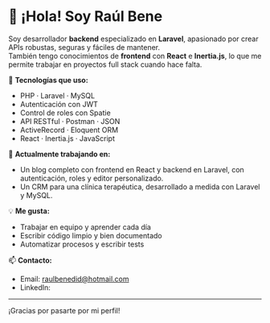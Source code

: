 # 👋 ¡Hola! Soy Raúl Bene

Soy desarrollador **backend** especializado en **Laravel**, apasionado por crear APIs robustas, seguras y fáciles de mantener.  
También tengo conocimientos de **frontend** con **React** e **Inertia.js**, lo que me permite trabajar en proyectos full stack cuando hace falta.

🔧 **Tecnologías que uso:**
- PHP · Laravel · MySQL
- Autenticación con JWT
- Control de roles con Spatie
- API RESTful · Postman · JSON
- ActiveRecord · Eloquent ORM
- React · Inertia.js · JavaScript

🚀 **Actualmente trabajando en:**
- Un blog completo con frontend en React y backend en Laravel, con autenticación, roles y editor personalizado.
- Un CRM para una clínica terapéutica, desarrollado a medida con Laravel y MySQL.

💡 **Me gusta:**
- Trabajar en equipo y aprender cada día
- Escribir código limpio y bien documentado
- Automatizar procesos y escribir tests

📫 **Contacto:**
- Email: raulbenedid@hotmail.com  
- LinkedIn:

---

¡Gracias por pasarte por mi perfil!


<!---
rbsnkrs13/rbsnkrs13 is a ✨ special ✨ repository because its `README.md` (this file) appears on your GitHub profile.
You can click the Preview link to take a look at your changes.
--->
